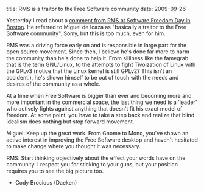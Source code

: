 title: RMS is a traitor to the Free Software community
date: 2009-09-26

Yesterday I read about a [comment from RMS at Software Freedom Day in Boston](http://www.osnews.com/story/22225/RMS_De_Icaza_Traitor_to_Free_Software_Community). He referred to Miguel de Icaza as "basically a traitor to the Free Software community". Sorry, but this is too much, even for him.

RMS was a driving force early on and is responsible in large part for the open source movement. Since then, I believe he's done far more to harm the community than he's done to help it. From silliness like the famegrab that is the term GNU/Linux, to the attempts to fight Tivoization of Linux with the GPLv3 (notice that the Linux kernel is still GPLv2? This isn't an accident.), he's shown himself to be out of touch with the needs and desires of the community as a whole.

At a time when Free Software is bigger than ever and becoming more and more important in the commercial space, the last thing we need is a 'leader' who actively fights against anything that doesn't fit his exact model of freedom. At some point, you have to take a step back and realize that blind idealism does nothing but stop forward movement.

Miguel: Keep up the great work. From Gnome to Mono, you've shown an active interest in improving the Free Software desktop and haven't hesitated to make change where you thought it was necessary.

RMS: Start thinking objectively about the effect your words have on the community. I respect you for sticking to your guns, but your position requires you to see the big picture too.

- Cody Brocious (Daeken)
